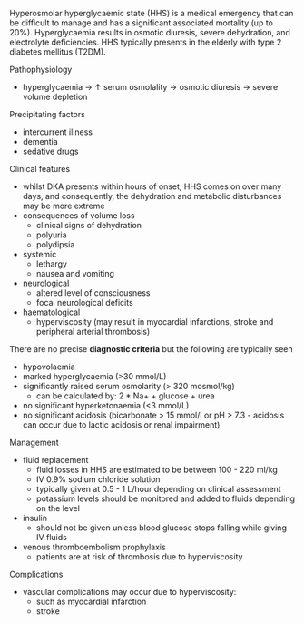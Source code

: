 Hyperosmolar hyperglycaemic state (HHS) is a medical emergency that can be difficult to manage and has a significant associated mortality (up to 20%). Hyperglycaemia results in osmotic diuresis, severe dehydration, and electrolyte deficiencies. HHS typically presents in the elderly with type 2 diabetes mellitus (T2DM).  
  
Pathophysiology  
* hyperglycaemia → ↑ serum osmolality → osmotic diuresis → severe volume depletion

  
Precipitating factors  
* intercurrent illness
* dementia
* sedative drugs

  
Clinical features  
* whilst DKA presents within hours of onset, HHS comes on over many days, and consequently, the dehydration and metabolic disturbances may be more extreme
* consequences of volume loss
	+ clinical signs of dehydration
	+ polyuria
	+ polydipsia
* systemic
	+ lethargy
	+ nausea and vomiting
* neurological
	+ altered level of consciousness
	+ focal neurological deficits
* haematological
	+ hyperviscosity (may result in myocardial infarctions, stroke and peripheral arterial thrombosis)

  
There are no precise **diagnostic criteria** but the following are typically seen  
* hypovolaemia
* marked hyperglycaemia (\>30 mmol/L)
* significantly raised serum osmolarity (\> 320 mosmol/kg)
	+ can be calculated by: 2 \* Na\+ \+ glucose \+ urea
* no significant hyperketonaemia (\<3 mmol/L)
* no significant acidosis (bicarbonate \> 15 mmol/l or pH \> 7\.3 \- acidosis can occur due to lactic acidosis or renal impairment)

  
Management  
* fluid replacement
	+ fluid losses in HHS are estimated to be between 100 \- 220 ml/kg
	+ IV 0\.9% sodium chloride solution
	+ typically given at 0\.5 \- 1 L/hour depending on clinical assessment
	+ potassium levels should be monitored and added to fluids depending on the level
* insulin
	+ should not be given unless blood glucose stops falling while giving IV fluids
* venous thromboembolism prophylaxis
	+ patients are at risk of thrombosis due to hyperviscosity

  
Complications  
* vascular complications may occur due to hyperviscosity:
	+ such as myocardial infarction
	+ stroke
